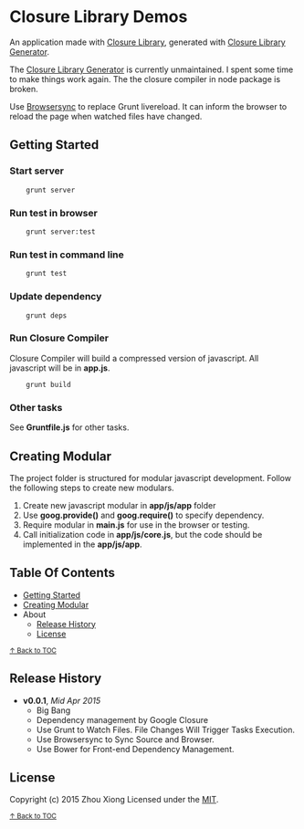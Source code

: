 # Closure Library Demos

An application made with [Closure Library](closure-library), generated with [Closure Library Generator](closure-library-generator).

The [Closure Library Generator](closure-library-generator) is currently unmaintained.
I spent some time to make things work again.
The the closure compiler in node package is broken. 



Use [Browsersync](browsersync) to replace Grunt livereload.
It can inform the browser to reload the page when watched files have changed.

## Getting Started

### Start server 

```shell
 	grunt server
```

### Run test in browser
```shell
	grunt server:test
```

### Run test in command line
```shell
	grunt test
```

### Update dependency 
```shell
	grunt deps
```

### Run Closure Compiler 
Closure Compiler will build a compressed version of javascript. 
All javascript will be in **app.js**.

```shell
	grunt build
```

### Other tasks

See **Gruntfile.js** for other tasks. 


## Creating Modular

The project folder is structured for modular javascript development. Follow the following steps to create new modulars.

1. Create new javascript modular in **app/js/app** folder 
2. Use **goog.provide()** and **goog.require()** to specify dependency.
3. Require modular in **main.js** for use in the browser or testing.
4. Call initialization code in **app/js/core.js**, but the code should be implemented in the **app/js/app**.


## Table Of Contents

* [Getting Started](#getting-started)
* [Creating Modular](#creating-modular)
* About
  - [Release History](#release-history)
  - [License](#license)



<sup>[↑ Back to TOC](#table-of-contents)</sup>

## Release History
- **v0.0.1**, *Mid Apr 2015*
  - Big Bang
  - Dependency management by Google Closure
  - Use Grunt to Watch Files. File Changes Will Trigger Tasks Execution.
  - Use Browsersync to Sync Source and Browser.
  - Use Bower for Front-end Dependency Management.

## License
Copyright (c) 2015 Zhou Xiong
Licensed under the [MIT](LICENSE-MIT).

<sup>[↑ Back to TOC](#table-of-contents)</sup>

[closure-library]: https://developers.google.com/closure/library/ "Google Closure Library"
[closure-tools]: https://developers.google.com/closure/ "Google Closure Tools"
[grunt]: http://gruntjs.com/
[Getting Started]: https://github.com/gruntjs/grunt/wiki/Getting-started
[package.json]: https://npmjs.org/doc/json.html
[Gruntfile]: https://github.com/gruntjs/grunt/wiki/Sample-Gruntfile "Grunt's Gruntfile.js"
[yeoman]: http://yeoman.io/ "yeoman Modern Workflows for Modern Webapps"
[bower]:http://twitter.github.com/bower/ "THE BROWSER PACKAGE MANAGER html, css, and javascript"
[closure-library-generator]: https://github.com/thanpolas/generator-closure "generate seed closure app"
[browsersync]: http://www.browsersync.io/ "browser sync"

